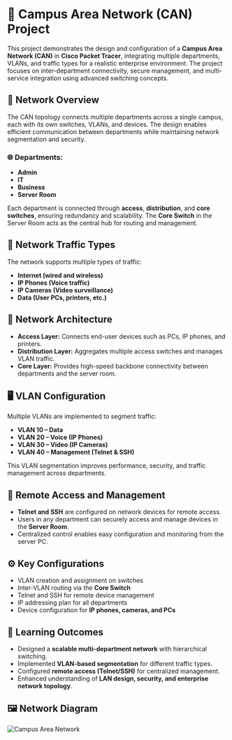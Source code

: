 # 🏫 Campus Area Network (CAN) Project

This project demonstrates the design and configuration of a **Campus Area Network (CAN)** in **Cisco Packet Tracer**, integrating multiple departments, VLANs, and traffic types for a realistic enterprise environment. The project focuses on inter-department connectivity, secure management, and multi-service integration using advanced switching concepts.



## 🧩 Network Overview

The CAN topology connects multiple departments across a single campus, each with its own switches, VLANs, and devices. The design enables efficient communication between departments while maintaining network segmentation and security.

### 🌐 Departments:
- **Admin**
- **IT**
- **Business**
- **Server Room**

Each department is connected through **access**, **distribution**, and **core switches**, ensuring redundancy and scalability. The **Core Switch** in the Server Room acts as the central hub for routing and management.



## 🔌 Network Traffic Types

The network supports multiple types of traffic:
- **Internet (wired and wireless)**
- **IP Phones (Voice traffic)**
- **IP Cameras (Video surveillance)**
- **Data (User PCs, printers, etc.)**



## 🧱 Network Architecture

- **Access Layer:** Connects end-user devices such as PCs, IP phones, and printers.  
- **Distribution Layer:** Aggregates multiple access switches and manages VLAN traffic.  
- **Core Layer:** Provides high-speed backbone connectivity between departments and the server room.



## 🖥️ VLAN Configuration

Multiple VLANs are implemented to segment traffic:
- **VLAN 10 – Data**
- **VLAN 20 – Voice (IP Phones)**
- **VLAN 30 – Video (IP Cameras)**
- **VLAN 40 – Management (Telnet & SSH)**

This VLAN segmentation improves performance, security, and traffic management across departments.



## 🔐 Remote Access and Management

- **Telnet and SSH** are configured on network devices for remote access.
- Users in any department can securely access and manage devices in the **Server Room**.
- Centralized control enables easy configuration and monitoring from the server PC.


## ⚙️ Key Configurations

- VLAN creation and assignment on switches  
- Inter-VLAN routing via the **Core Switch**  
- Telnet and SSH for remote device management  
- IP addressing plan for all departments  
- Device configuration for **IP phones, cameras, and PCs**


## 🎯 Learning Outcomes

- Designed a **scalable multi-department network** with hierarchical switching.  
- Implemented **VLAN-based segmentation** for different traffic types.  
- Configured **remote access (Telnet/SSH)** for centralized management.  
- Enhanced understanding of **LAN design, security, and enterprise network topology**.  


## 🖼️ Network Diagram
![Campus Area Network](Screenshot%202025-10-08%20at%204.19.58%E2%80%AFam.png)
